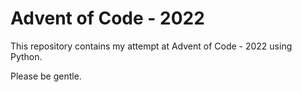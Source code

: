 # Advent of Code - 2022

This repository contains my attempt at Advent of Code - 2022 using Python.

Please be gentle.
